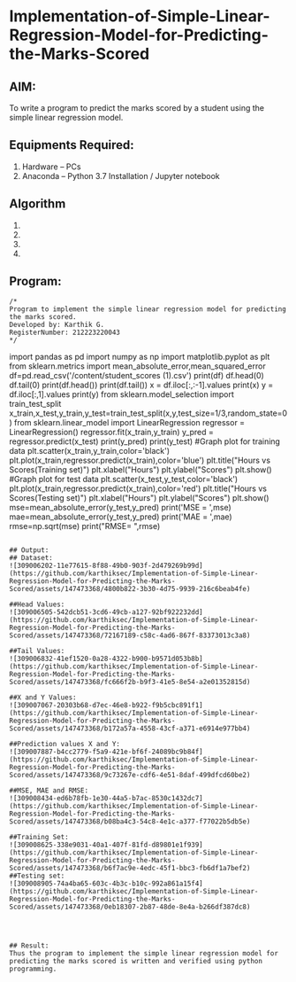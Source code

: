 # Implementation-of-Simple-Linear-Regression-Model-for-Predicting-the-Marks-Scored

## AIM:
To write a program to predict the marks scored by a student using the simple linear regression model.

## Equipments Required:
1. Hardware – PCs
2. Anaconda – Python 3.7 Installation / Jupyter notebook

## Algorithm
1. 
2. 
3. 
4. 

## Program:
```
/*
Program to implement the simple linear regression model for predicting the marks scored.
Developed by: Karthik G.
RegisterNumber: 212223220043 
*/
```
import pandas as pd
import numpy as np
import matplotlib.pyplot as plt
from sklearn.metrics import mean_absolute_error,mean_squared_error
df=pd.read_csv('/content/student_scores (1).csv')
print(df)
df.head(0)
df.tail(0)
print(df.head())
print(df.tail())
x = df.iloc[:,:-1].values
print(x)
y = df.iloc[:,1].values
print(y)
from sklearn.model_selection import train_test_split
x_train,x_test,y_train,y_test=train_test_split(x,y,test_size=1/3,random_state=0)
from sklearn.linear_model import LinearRegression
regressor = LinearRegression()
regressor.fit(x_train,y_train)
y_pred = regressor.predict(x_test)
print(y_pred)
print(y_test)
#Graph plot for training data
plt.scatter(x_train,y_train,color='black')
plt.plot(x_train,regressor.predict(x_train),color='blue')
plt.title("Hours vs Scores(Training set)")
plt.xlabel("Hours")
plt.ylabel("Scores")
plt.show()
#Graph plot for test data
plt.scatter(x_test,y_test,color='black')
plt.plot(x_train,regressor.predict(x_train),color='red')
plt.title("Hours vs Scores(Testing set)")
plt.xlabel("Hours")
plt.ylabel("Scores")
plt.show()
mse=mean_absolute_error(y_test,y_pred)
print('MSE = ',mse)
mae=mean_absolute_error(y_test,y_pred)
print('MAE = ',mae)
rmse=np.sqrt(mse)
print("RMSE= ",rmse)
```

## Output:
## Dataset:
![309006202-11e77615-8f88-49b0-903f-2d479269b99d](https://github.com/karthiksec/Implementation-of-Simple-Linear-Regression-Model-for-Predicting-the-Marks-Scored/assets/147473368/4800b822-3b30-4d75-9939-216c6beab4fe)

##Head Values:
![309006505-542dcb51-3cd6-49cb-a127-92bf922232dd](https://github.com/karthiksec/Implementation-of-Simple-Linear-Regression-Model-for-Predicting-the-Marks-Scored/assets/147473368/72167189-c58c-4ad6-867f-83373013c3a8)

##Tail Values:
![309006832-41ef1520-0a28-4322-b900-b9571d053b8b](https://github.com/karthiksec/Implementation-of-Simple-Linear-Regression-Model-for-Predicting-the-Marks-Scored/assets/147473368/fc666f2b-b9f3-41e5-8e54-a2e01352815d)

##X and Y Values:
![309007067-20303b68-d7ec-46e8-b922-f9b5cbc891f1](https://github.com/karthiksec/Implementation-of-Simple-Linear-Regression-Model-for-Predicting-the-Marks-Scored/assets/147473368/b172a57a-4558-43cf-a371-e6914e977bb4)

##Prediction values X and Y:
![309007887-b4cc2779-f5a9-421e-bf6f-24089bc9b84f](https://github.com/karthiksec/Implementation-of-Simple-Linear-Regression-Model-for-Predicting-the-Marks-Scored/assets/147473368/9c73267e-cdf6-4e51-8daf-499dfcd60be2)

##MSE, MAE and RMSE:
![309008434-ed6b78fb-1e30-44a5-b7ac-8530c1432dc7](https://github.com/karthiksec/Implementation-of-Simple-Linear-Regression-Model-for-Predicting-the-Marks-Scored/assets/147473368/b08ba4c3-54c8-4e1c-a377-f77022b5db5e)

##Training Set:
![309008625-338e9031-40a1-407f-81fd-d89801e1f939](https://github.com/karthiksec/Implementation-of-Simple-Linear-Regression-Model-for-Predicting-the-Marks-Scored/assets/147473368/b6f7ac9e-4edc-45f1-bbc3-fb6df1a7bef2)
##Testing set:
![309008905-74a4ba65-603c-4b3c-b10c-992a861a15f4](https://github.com/karthiksec/Implementation-of-Simple-Linear-Regression-Model-for-Predicting-the-Marks-Scored/assets/147473368/0eb18307-2b87-48de-8e4a-b266df387dc8)




## Result:
Thus the program to implement the simple linear regression model for predicting the marks scored is written and verified using python programming.

